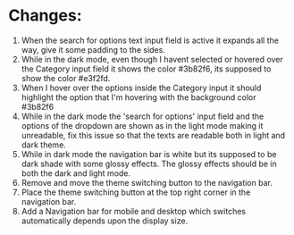 # Changes:

1. When the search for options text input field is active it expands all the way, give it some padding to the sides.
2. While in the dark mode, even though I havent selected or hovered over the Category input field it shows the color #3b82f6, its supposed to show the color #e3f2fd.
3. When I hover over the options inside the Category input it should highlight the option that I'm hovering with the background color #3b82f6
4. While in the dark mode the 'search for options' input field and the options of the dropdown are shown as in the light mode making it unreadable, fix this issue so that the texts are readable both in light and dark theme.
5. While in dark mode the navigation bar is white but its supposed to be dark shade with some glossy effects. The glossy effects should be in both the dark and light mode.
6. Remove and move the theme switching button to the navigation bar.
7. Place the theme switching button at the top right corner in the navigation bar.
8. Add a Navigation bar for mobile and desktop which switches automatically depends upon the display size.